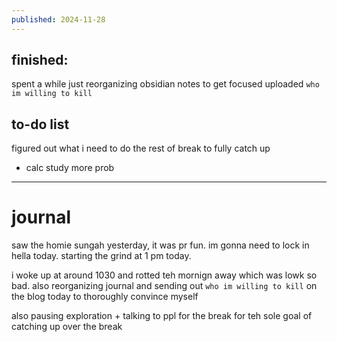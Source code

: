 ```yaml
---
published: 2024-11-28
---
```

## finished:

spent a while just reorganizing obsidian notes to get focused
uploaded `who im willing to kill`

## to-do list


figured out what i need to do the rest of break to fully catch up

+ calc
study more prob

---
# journal

saw the homie sungah yesterday, it was pr fun. im gonna need to lock in hella today. 
starting the grind at 1 pm today.

i woke up at around 1030 and rotted teh mornign away which was lowk so bad. also reorganizing journal and sending out `who im willing to kill` on the blog today to thoroughly convince myself 

also pausing exploration + talking to ppl for the break for teh sole goal of catching up over the break

